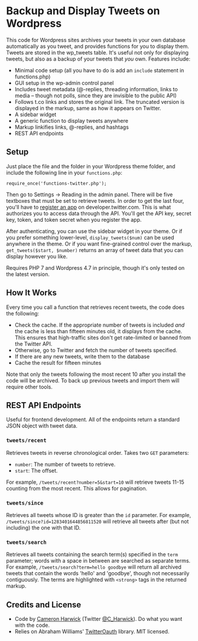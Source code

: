 # Backup and Display Tweets on Wordpress

This code for Wordpress sites archives your tweets in your own database automatically as you tweet, and provides functions for you to display them. Tweets are stored in the wp\_tweets table. It's useful not only for displaying tweets, but also as a backup of your tweets that _you_ own. Features include:

* Minimal code setup (all you have to do is add an `include` statement in functions.php)
* GUI setup in the wp-admin control panel
* Includes tweet metadata (@-replies, threading information, links to media – though not polls, since they are invisible to the public API)
* Follows t.co links and stores the original link. The truncated version is displayed in the markup, same as how it appears on Twitter.
* A sidebar widget
* A generic function to display tweets anywhere
* Markup linkifies links, @-replies, and hashtags
* REST API endpoints

## Setup

Just place the file and the folder in your Wordpress theme folder, and include the following line in your `functions.php`:

	require_once('functions-twitter.php');
	
Then go to Settings → Reading in the admin panel. There will be five textboxes that must be set to retrieve tweets. In order to get the last four, you'll have to [register an app](https://developer.twitter.com/en/apps) on developer.twitter.com. This is what authorizes you to access data through the API. You'll get the API key, secret key, token, and token secret when you register the app.

After authenticating, you can use the sidebar widget in your theme. Or if you prefer something lower-level, `display_tweets($num)` can be used anywhere in the theme. Or if you want fine-grained control over the markup, `get_tweets($start, $number)` returns an array of tweet data that you can display however you like.

Requires PHP 7 and Wordpress 4.7 in principle, though it's only tested on the latest version.

## How It Works

Every time you call a function that retrieves recent tweets, the code does the following:

* Check the cache. If the appropriate number of tweets is included _and_ the cache is less than fifteen minutes old, it displays from the cache. This ensures that high-traffic sites don't get rate-limited or banned from the Twitter API.
* Otherwise, go to Twitter and fetch the number of tweets specified.
* If there are any new tweets, write them to the database
* Cache the result for fifteen minutes

Note that only the tweets following the most recent 10 after you install the code will be archived. To back up previous tweets and import them will require other tools.

## REST API Endpoints

Useful for frontend development. All of the endpoints return a standard JSON object with tweet data.

### `tweets/recent`
Retrieves tweets in reverse chronological order. Takes two `GET` parameters:

* `number`: The number of tweets to retrieve.
* `start`: The offset.

For example, `/tweets/recent?number=5&start=10` will retrieve tweets 11-15 counting from the most recent. This allows for pagination.

### `tweets/since`
Retrieves all tweets whose ID is greater than the `id` parameter. For example, `/tweets/since?id=1283401644856811520` will retrieve all tweets after (but not including) the one with that ID.

### `tweets/search`
Retrieves all tweets containing the search term(s) specified in the `term` parameter; words with a space in between are searched as separate terms. For example, `/tweets/search?term=hello goodbye` will return all archived tweets that contain the words 'hello' and 'goodbye', though not necessarily contiguously. The terms are highlighted with `<strong>` tags in the returned markup.

## Credits and License

* Code by [Cameron Harwick](https://cameronharwick.com) (Twitter [@C_Harwick](https://twitter.com/C_Harwick)). Do what you want with the code.
* Relies on Abraham Williams' [TwitterOauth](https://twitteroauth.com/) library. MIT licensed.

